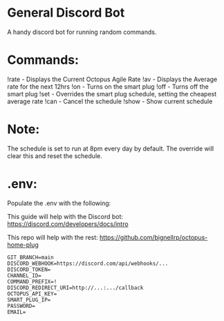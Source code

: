 # General Discord Bot

A handy discord bot for running random commands.

# Commands:
!rate - Displays the Current Octopus Agile Rate
!av - Displays the Average rate for the next 12hrs
!on - Turns on the smart plug
!off - Turns off the smart plug
!set - Overrides the smart plug schedule, setting the cheapest average rate
!can - Cancel the schedule
!show - Show current schedule

# Note:
The schedule is set to run at 8pm every day by default.
The override will clear this and reset the schedule.

# .env:
Populate the .env with the following:

This guide will help with the Discord bot: https://discord.com/developers/docs/intro

This repo will help with the rest: https://github.com/bignellrp/octopus-home-plug

```
GIT_BRANCH=main
DISCORD_WEBHOOK=https://discord.com/api/webhooks/...
DISCORD_TOKEN=
CHANNEL_ID=
COMMAND_PREFIX=!
DISCORD_REDIRECT_URI=http://...:.../callback
OCTOPUS_API_KEY=
SMART_PLUG_IP=
PASSWORD=
EMAIL=
```